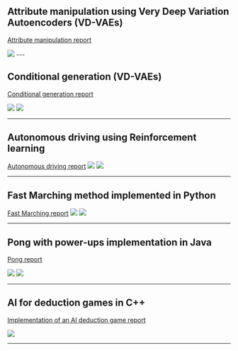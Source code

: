 
## Attribute manipulation using Very Deep Variation Autoencoders (VD-VAEs)
[Attribute manipulation report](/pdf/Attribute_manipulation.pdf)

<img src="images/image14.png?raw=true"/>
---



## Conditional generation (VD-VAEs)
[Conditional generation report](/pdf/Conditional_generation.pdf)

<img src="images/image5.png?raw=true"/>
<img src="images/image7.png?raw=true"/>

---

## Autonomous driving using Reinforcement learning
[Autonomous driving report](/pdf/rapport_stage-24-27.pdf)
<img src="images/autonomous_1.png?raw=true"/>
<img src="images/autonomous_2.png?raw=true"/>


---


## Fast Marching method implemented in Python
[Fast Marching report](/pdf/Rapport.pdf)
<img src="images/image3.png?raw=true"/>
<img src="images/image4.png?raw=true"/>

---

## Pong with power-ups implementation in Java
[Pong report](/pdf/pong.pdf)

<img src="images/Pong_1.png?raw=true"/>
<img src="images/Pong_2.png?raw=true"/>

---

## AI for deduction games in C++
[Implementation of an AI deduction game report](/pdf/deducion_games.pdf)

<img src="images/image.png?raw=true"/>

---


